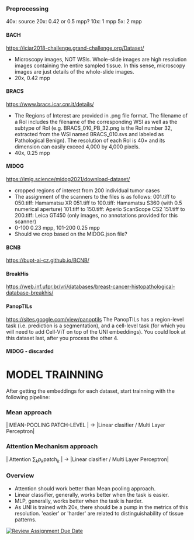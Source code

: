 
### Preprocessing

40x: source
20x: 0.42 or 0.5 mpp?
10x: 1 mpp
5x: 2 mpp

#### BACH
https://iciar2018-challenge.grand-challenge.org/Dataset/
- Microscopy images, NOT WSIs. Whole-slide images are high resolution images containing the entire sampled tissue. In this sense, microscopy images are just details of the whole-slide images.
- 20x, 0.42 mpp

#### BRACS
https://www.bracs.icar.cnr.it/details/
- The Regions of Interest are provided in .png file format. The filename of a RoI includes the filename of the corresponding WSI as well as the subtype of RoI (e.g. BRACS_010_PB_32.png is the RoI number 32, extracted from the WSI named BRACS_010.svs and labeled as Pathological Benign). The resolution of each RoI is 40× and its dimension can easily exceed 4,000 by 4,000 pixels.
- 40x, 0.25 mpp

#### MIDOG
https://imig.science/midog2021/download-dataset/
- cropped regions of interest from 200 individual tumor cases
- The assignment of the scanners to the files is as follows:
    001.tiff to 050.tiff: Hamamatsu XR
    051.tiff to 100.tiff: Hamamatsu S360 (with 0.5 numerical aperture)
    101.tiff to 150.tiff: Aperio ScanScope CS2
    151.tiff to 200.tiff: Leica GT450 (only images, no annotations provided for this scanner)
- 0-100 0.23 mpp, 101-200 0.25 mpp
- Should we crop based on the MIDOG.json file?

#### BCNB
https://bupt-ai-cz.github.io/BCNB/

#### BreakHis
https://web.inf.ufpr.br/vri/databases/breast-cancer-histopathological-database-breakhis/

#### PanopTILs
https://sites.google.com/view/panoptils
The PanopTILs has a region-level task (i.e. prediction is a segmentation), and a cell-level task (for which you will need to add Cell-ViT on top of the UNI embeddings). You could look at this dataset last, after you process the other 4.

#### MIDOG - discarded

# MODEL TRAINNING

After getting the embeddings for each dataset, start trainning with the following pipeline: 

### Mean approach                

| MEAN-POOLING PATCH-LEVEL | -> |Linear clasifier / Multi Layer Perceptron|

### Attention Mechanism approach

| Attention $\sum_k p_k \text{patch}_k$ | -> |Linear clasifier / Multi Layer Perceptron|

### Overview 
- Attention should work better than Mean pooling approach.
- Linear classifier, generally, works better when the task is easier.
- MLP, generally, works better when the task is harder.
- As UNI is trained with 20x, there should be a pump in the metrics of this resolution.
  'easier' or 'harder' are related to distinguishability of tissue patterns.



[![Review Assignment Due Date](https://classroom.github.com/assets/deadline-readme-button-22041afd0340ce965d47ae6ef1cefeee28c7c493a6346c4f15d667ab976d596c.svg)](https://classroom.github.com/a/UDdkOEMs)
